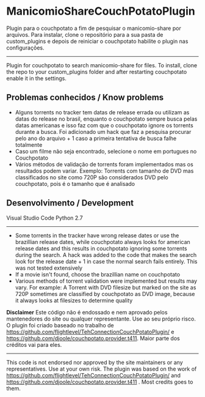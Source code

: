 # ManicomioShareCouchPotatoPlugin #
Plugin para o couchpotato a fim de pesquisar o manicomio-share por arquivos.
Para instalar, clone o repositório para a sua pasta de custom_plugins e depois de reiniciar o couchpotato habilite o plugin nas configurações.
___
Plugin for couchpotato to search manicomio-share for files. 
To install, clone the repo to your custom_plugins folder and after restarting couchpotato enable it in the settings.

## Problemas conhecidos /  Know problems ##

+ Alguns torrents no tracker tem datas de release errada ou utilizam as datas do release no brasil, enquanto o couchpotato sempre busca pelas datas americanas e isso faz com que o couchpotato ignore os torrents durante a busca. Foi adicionado um hack que faz a pesquisa procurar pelo ano do arquivo + 1 caso a primeira tentativa de busca falhe totalmente
+ Caso um filme não seja encontrado, selecione o nome em portugues no Couchpotato
+ Vários métodos de validação de torrents foram implementados mas os resultados podem variar. Exemplo: Torrents com tamanho de DVD mas classificados no site como 720P são considerados DVD pelo couchpotato, pois é o tamanho que é analisado

## Desenvolvimento / Development ##

Visual Studio Code
Python 2.7
___

+ Some torrents in the tracker have wrong release dates or use the brazillian release dates, while couchpotato always looks for american release dates and this results in couchpotato ignoring some torrents during the search. A hack was added to the code that makes the search look for the release date + 1 in case the normal search fails entirely. This was not tested extensively
+ If a movie isn't found, choose the brazillian name on couchpotato
+ Various methods of torrent validation were implemented but results may vary. For example: A Torrent with DVD filesize but marked on the site as 720P sometimes are classified by couchpotato as DVD image, because it always looks at filesizes to determine quality

**Disclaimer** 
Este código não é endossado e nem aprovado pelos mantenedores do site ou qualquer representante.
Use ao seu próprio risco.
O plugin foi criado baseado no trabalho de https://github.com/flightlevel/TehConnectionCouchPotatoPlugin/ e https://github.com/djoole/couchpotato.provider.t411. Maior parte dos créditos vai para eles. 
___
This code is not endorsed nor approved by the site maintainers or any representatives.
Use at your own risk.
The plugin was based on the work of https://github.com/flightlevel/TehConnectionCouchPotatoPlugin/ and https://github.com/djoole/couchpotato.provider.t411 . Most credits goes to them. 

